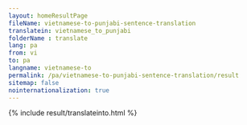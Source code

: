 ```yaml
---
layout: homeResultPage
fileName: vietnamese-to-punjabi-sentence-translation
translatein: vietnamese_to_punjabi
folderName : translate
lang: pa
from: vi
to: pa
langname: vietnamese-to
permalink: /pa/vietnamese-to-punjabi-sentence-translation/result
sitemap: false
nointernationalization: true
---
```

{% include result/translateinto.html %}

<script src="/js/result/translation.js" data-foldername="{{page.folderName}}" data-lang="{{page.lang}}"></script>
